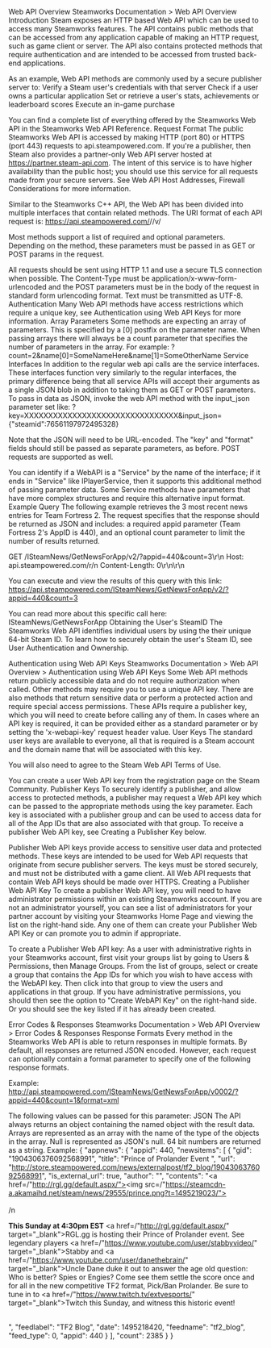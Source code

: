 Web API Overview
Steamworks Documentation > Web API Overview
Introduction
Steam exposes an HTTP based Web API which can be used to access many Steamworks features. The API contains public methods that can be accessed from any application capable of making an HTTP request, such as game client or server. The API also contains protected methods that require authentication and are intended to be accessed from trusted back-end applications.

As an example, Web API methods are commonly used by a secure publisher server to:
Verify a Steam user's credentials with that server
Check if a user owns a particular application
Set or retrieve a user's stats, achievements or leaderboard scores
Execute an in-game purchase

You can find a complete list of everything offered by the Steamworks Web API in the Steamworks Web API Reference.
Request Format
The public Steamworks Web API is accessed by making HTTP (port 80) or HTTPS (port 443) requests to api.steampowered.com.
If you're a publisher, then Steam also provides a partner-only Web API server hosted at https://partner.steam-api.com. The intent of this service is to have higher availability than the public host; you should use this service for all requests made from your secure servers. See Web API Host Addresses, Firewall Considerations for more information.

Similar to the Steamworks C++ API, the Web API has been divided into multiple interfaces that contain related methods. The URI format of each API request is:
https://api.steampowered.com/<interface>/<method>/v<version>/

Most methods support a list of required and optional parameters. Depending on the method, these parameters must be passed in as GET or POST params in the request.

All requests should be sent using HTTP 1.1 and use a secure TLS connection when possible. The Content-Type must be application/x-www-form-urlencoded and the POST parameters must be in the body of the request in standard form urlencoding format. Text must be transmitted as UTF-8.
Authentication
Many Web API methods have access restrictions which require a unique key, see Authentication using Web API Keys for more information.
Array Parameters
Some methods are expecting an array of parameters. This is specified by a [0] postfix on the parameter name. When passing arrays there will always be a count parameter that specifies the number of parameters in the array. For example:
?count=2&name[0]=SomeNameHere&name[1]=SomeOtherName
Service Interfaces
In addition to the regular web api calls are the service interfaces. These interfaces function very similarly to the regular interfaces, the primary difference being that all service APIs will accept their arguments as a single JSON blob in addition to taking them as GET or POST parameters. To pass in data as JSON, invoke the web API method with the input_json parameter set like:
?key=XXXXXXXXXXXXXXXXXXXXXXXXXXXXXXXX&input_json={"steamid":76561197972495328}

Note that the JSON will need to be URL-encoded. The "key" and "format" fields should still be passed as separate parameters, as before. POST requests are supported as well.

You can identify if a WebAPI is a "Service" by the name of the interface; if it ends in "Service" like IPlayerService, then it supports this additional method of passing parameter data. Some Service methods have parameters that have more complex structures and require this alternative input format.
Example Query
The following example retrieves the 3 most recent news entries for Team Fortress 2.
The request specifies that the response should be returned as JSON and includes: a required appid parameter (Team Fortress 2's AppID is 440), and an optional count parameter to limit the number of results returned.

GET /ISteamNews/GetNewsForApp/v2/?appid=440&count=3\r\n
Host: api.steampowered.com/r/n
Content-Length: 0\r\n\r\n

You can execute and view the results of this query with this link:
https://api.steampowered.com/ISteamNews/GetNewsForApp/v2/?appid=440&count=3

You can read more about this specific call here: ISteamNews/GetNewsForApp
Obtaining the User's SteamID
The Steamworks Web API identifies individual users by using the their unique 64-bit Steam ID. To learn how to securely obtain the user's Steam ID, see User Authentication and Ownership.

Authentication using Web API Keys
Steamworks Documentation > Web API Overview > Authentication using Web API Keys
Some Web API methods return publicly accessible data and do not require authorization when called. Other methods may require you to use a unique API key. There are also methods that return sensitive data or perform a protected action and require special access permissions. These APIs require a publisher key, which you will need to create before calling any of them. In cases where an API key is required, it can be provided either as a standard parameter or by setting the 'x-webapi-key' request header value.
User Keys
The standard user keys are available to everyone, all that is required is a Steam account and the domain name that will be associated with this key.

You will also need to agree to the Steam Web API Terms of Use.

You can create a user Web API key from the registration page on the Steam Community.
Publisher Keys
To securely identify a publisher, and allow access to protected methods, a publisher may request a Web API key which can be passed to the appropriate methods using the key parameter. Each key is associated with a publisher group and can be used to access data for all of the App IDs that are also associated with that group. To receive a publisher Web API key, see Creating a Publisher Key below.

Publisher Web API keys provide access to sensitive user data and protected methods. These keys are intended to be used for Web API requests that originate from secure publisher servers. The keys must be stored securely, and must not be distributed with a game client. All Web API requests that contain Web API keys should be made over HTTPS.
Creating a Publisher Web API Key
To create a publisher Web API key, you will need to have administrator permissions within an existing Steamworks account. If you are not an administrator yourself, you can see a list of administrators for your partner account by visiting your Steamworks Home Page and viewing the list on the right-hand side. Any one of them can create your Publisher Web API Key or can promote you to admin if appropriate.

To create a Publisher Web API key:
As a user with administrative rights in your Steamworks account, first visit your groups list by going to Users & Permissions, then Manage Groups.
From the list of groups, select or create a group that contains the App IDs for which you wish to have access with the WebAPI key.
Then click into that group to view the users and applications in that group.
If you have administrative permissions, you should then see the option to "Create WebAPI Key" on the right-hand side. Or you should see the key listed if it has already been created.

Error Codes & Responses
Steamworks Documentation > Web API Overview > Error Codes & Responses
Response Formats
Every method in the Steamworks Web API is able to return responses in multiple formats. By default, all responses are returned JSON encoded. However, each request can optionally contain a format parameter to specify one of the following response formats.

Example:
http://api.steampowered.com/ISteamNews/GetNewsForApp/v0002/?appid=440&count=1&format=xml

The following values can be passed for this parameter:
JSON
The API always returns an object containing the named object with the result data.
Arrays are represented as an array with the name of the type of the objects in the array.
Null is represented as JSON's null.
64 bit numbers are returned as a string.
Example:
{
  "appnews": {
    "appid": 440,
    "newsitems": [
      {
        "gid": "1904306376092568991",
        "title": "Prince of Prolander Event ",
        "url": "http://store.steampowered.com/news/externalpost/tf2_blog/1904306376092568991",
        "is_external_url": true,
        "author": "",
        "contents": "<a href=/"http://rgl.gg/default.aspx/"><img src=/"https://steamcdn-a.akamaihd.net/steam/news/29555/prince.png?t=1495219023/"></a><br><br>/n<p><b>This Sunday at 4:30pm EST</b> <a href=/"http://rgl.gg/default.aspx/" target=\"_blank\">RGL.gg</a> is hosting their Prince of Prolander event. See legendary players <a href=/"https://www.youtube.com/user/stabbyvideo/" target=\"_blank\">Stabby</a> and <a href=/"https://www.youtube.com/user/danethebrain/" target=\"_blank\">Uncle Dane</a> duke it out to answer the age old question: Who is better? Spies or Engies? Come see them settle the score once and for all in the new competitive TF2 format, Pick/Ban Prolander. Be sure to tune in to <a href=/"https://www.twitch.tv/extvesports/" target=\"_blank\">Twitch</a> this Sunday, and witness this historic event!</p><br>",
        "feedlabel": "TF2 Blog",
        "date": 1495218420,
        "feedname": "tf2_blog",
        "feed_type": 0,
        "appid": 440
      }
    ],
    "count": 2385
  }
}

